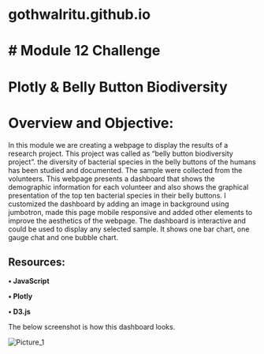 # gothwalritu.github.io

# # Module 12 Challenge

# Plotly & Belly Button Biodiversity

# Overview and Objective:

In this module we are creating a webpage to display the results of a research project. This project was called as “belly button biodiversity project”. the diversity of bacterial species in the belly buttons of the humans has been studied and documented. The sample were collected from the volunteers. This webpage presents a dashboard that shows the demographic information for each volunteer and also shows the graphical presentation of the top ten bacterial species in their belly buttons. 
I customized the dashboard by adding an image in background using jumbotron, made this page mobile responsive and added other elements to improve the aesthetics of the webpage. The dashboard is interactive and could be used to display any selected sample. It shows one bar chart, one gauge chat and one bubble chart.

## Resources:

**•	JavaScript**

**•	Plotly**

**•	D3.js**

The below screenshot is how this dashboard looks.

![Picture_1](https://github.com/gothwalritu/gothwalritu.github.io/blob/main/image/2022-09-10.png)
